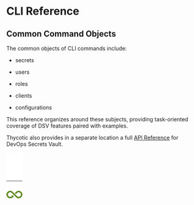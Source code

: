 ﻿[title]: # (CLI Reference)
[tags]: # (DevOps Secrets Vault,DSV,)
[priority]: # (1800)

# CLI Reference

## Common Command Objects

The common objects of CLI commands include:

* secrets

* users

* roles

* clients

* configurations

This reference organizes around these subjects, providing task-oriented coverage of DSV features paired with examples.

Thycotic also provides in a separate location a full [API Reference](https://dsv.thycotic.com/api) for DevOps Secrets Vault.

![Article End](../dsv-bug.png)

  
